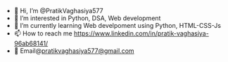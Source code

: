 - 👋 Hi, I’m @PratikVaghasiya577
- 👀 I’m interested in Python, DSA, Web development
- 🌱 I’m currently learning Web develpoment using Python, HTML-CSS-Js
- 📫 How to reach me https://www.linkedin.com/in/pratik-vaghasiya-96ab68141/
- 📩 Email@pratikvaghasiya577@gmail.com

<!---
PratikVaghasiya577/PratikVaghasiya577 is a ✨ special ✨ repository because its `README.md` (this file) appears on your GitHub profile.
You can click the Preview link to take a look at your changes.
--->
